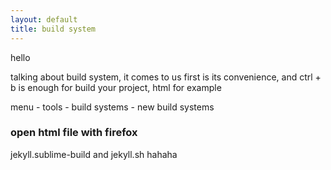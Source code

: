 ```yaml
---
layout: default
title: build system
---
```


hello

talking about build system, it comes to us first is its convenience, and ctrl + b is enough for build your project, html for example

menu - tools - build systems - new build systems 

### open html file with firefox
jekyll.sublime-build and jekyll.sh
hahaha 